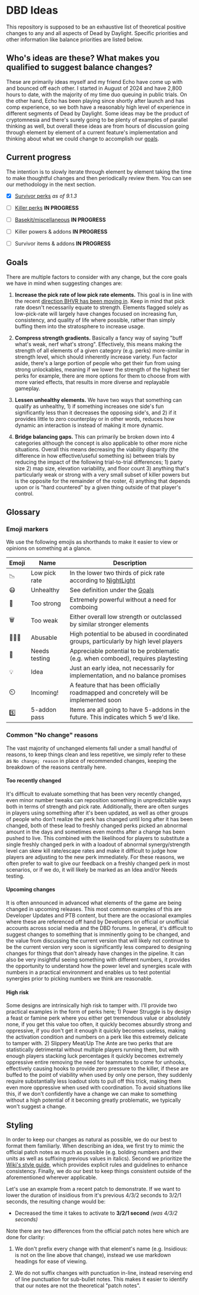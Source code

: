 # DBD Ideas

This repository is supposed to be an exhaustive list of theoretical positive changes to any and all aspects of Dead by Daylight. Specific priorities and other information like balance priorities are listed below.


## Who's ideas are these? What makes you qualified to suggest balance changes?

These are primarily ideas myself and my friend Echo have come up with and bounced off each other. I started in August of 2024 and have 2,800 hours to date, with the majority of my time duo queuing in public trials. On the other hand, Echo has been playing since shortly after launch and has comp experience, so we both have a reasonably high level of experience in different segments of Dead by Daylight. Some ideas may be the product of cryptomnesia and there's surely going to be plenty of examples of parallel thinking as well, but overall these ideas are from hours of discussion going through element by element of a current feature's implementation and thinking about what we could change to accomplish our [goals](#Goals).


## Current progress

The intention is to slowly iterate through element by element taking the time to make thoughtful changes and then periodically review them. You can see our methodology in the next section.

- [x] [Survivor perks](survivor_perks.md) *as of 9.1.3*
- [ ] [Killer perks](killer_perks.md) **IN PROGRESS**
- [ ] [Basekit/miscellaneous](misc.md) **IN PROGRESS**
- [ ] Killer powers & addons **IN PROGRESS**
- [ ] Survivor items & addons **IN PROGRESS**


## Goals

There are multiple factors to consider with any change, but the core goals we have in mind when suggesting changes are:

1. **Increase the pick rate of low pick rate elements.** This goal is in line with the recent [direction BHVR has been moving in](<https://forums.bhvr.com/dead-by-daylight/kb/articles/513#:~:text=buffed%20some%20perks%20which%20boasted%20lower%20pick%20rates>). Keep in mind that pick rate doesn't necessarily equate to strength. Elements flagged solely as low-pick-rate will largely have changes focused on increasing fun, consistency, and quality of life where possible, rather than simply buffing them into the stratosphere to increase usage.

2. **Compress strength gradients.** Basically a fancy way of saying "buff what's weak, nerf what's strong". Effectively, this means making the strength of all elements of a given category (e.g. perks) more-similar in strength level, which should inherently increase variety. Fun factor aside, there's a large portion of people who get their fun from using strong unlockables, meaning if we lower the strength of the highest tier perks for example, there are more options for them to choose from with more varied effects, that results in more diverse and replayable gameplay.

3. **Lessen unhealthy elements.** We have two ways that something can qualify as unhealthy, 1) if something increases one side's fun significantly less than it decreases the opposing side's, and 2) if it provides little to zero counterplay or in other words, reduces how dynamic an interaction is instead of making it more dynamic.

4. **Bridge balancing gaps.** This can primarily be broken down into 4 categories although the concept is also applicable to other more niche situations. Overall this means decreasing the viability disparity (the difference in how effective/useful something is) between trials by reducing the impact of the following trial-to-trial differences; 1) party size 2) map size, elevation variability, and floor count 3) anything that's particularly weak or strong with a very small subset of killer powers but is the opposite for the remainder of the roster, 4) anything that depends upon or is "hard countered" by a given thing outside of that player's control.


## Glossary

### Emoji markers

We use the following emojis as shorthands to make it easier to view or opinions on something at a glance.

| Emoji | Name          | Description                                                                            |
|-------|---------------|----------------------------------------------------------------------------------------|
|  📉   | Low pick rate | In the lower two thirds of pick rate according to [NightLight](<https://nightlight.gg/perks/viewer?shown=pick&sort=pick&start_days=28&compact=true>) |
|  😷   | Unhealthy     | See definition under the [Goals](#Goals)                                               |
|  💪   | Too strong    | Extremely powerful without a need for comboing                                         |
|  🗑️   | Too weak      | Either overall low strength or outclassed by similar stronger elements                 |
|  🧑‍🤝‍🧑   | Abusable      | High potential to be abused in coordinated groups, particularly by high level players  |
|  🔬   | Needs testing | Appreciable potential to be problematic (e.g. when comboed), requires playtesting      |
|  💡   | Idea          | Just an early idea, not necessarily for implementation, and no balance promises        |
|  ⏲️   | Incoming!     | A feature that has been officially roadmapped and concretely will be implemented soon  |
|  5️⃣   | 5-addon pass  | Items are all going to have 5-addons in the future. This indicates which 5 we'd like.  |


### Common "No change" reasons

The vast majority of unchanged elements fall under a small handful of reasons, to keep things clean and less repetitive, we simply refer to these as `No change; reason` in place of recommended changes, keeping the breakdown of the reasons centrally here.

#### Too recently changed

It's difficult to evaluate something that has been very recently changed, even minor number tweaks can reposition something in unpredictable ways both in terms of strength and pick rate. Additionally, there are often surges in players using something after it's been updated, as well as other groups of people who don't realize the perk has changed until long after it has been changed, both of these lead to freshly changed perks picked an abnormal amount in the days and sometimes even months after a change has been pushed to live. This combined with the likelihood for players to substitute a single freshly changed perk in with a loadout of abnormal synergy/strength level can skew kill rate/escape rates and make it difficult to judge how players are adjusting to the new perk immediately. For these reasons, we often prefer to wait to give our feedback on a freshly changed perk in most scenarios, or if we do, it will likely be marked as an Idea and/or Needs testing.

#### Upcoming changes

It is often announced in advanced what elements of the game are being changed in upcoming releases. This most common examples of this are Developer Updates and PTB content, but there are the occasional examples where these are referenced off hand by Developers on official or unofficial accounts across social media and the DBD forums. In general, it's difficult to suggest changes to something that is imminently going to be changed, and the value from discussing the current version that will likely not continue to be the current version very soon is significantly less compared to designing changes for things that don't already have changes in the pipeline. It can also be very insightful seeing something with different numbers, it provides the opportunity to understand how the power level and synergies scale with numbers in a practical environment and enables us to test potential synergies prior to picking numbers we think are reasonable.

#### High risk

Some designs are intrinsically high risk to tamper with. I'll provide two practical examples in the form of perks here; 1) Power Struggle is by design a feast or famine perk where you either get tremendous value or absolutely none, if you get this value too often, it quickly becomes absurdly strong and oppressive, if you don't get it enough it quickly becomes useless, making the activation condition and numbers on a perk like this extremely delicate to tamper with. 2) Slippery Meat/Up The Ante are two perks that are statistically detrimental without multiple players running them, but with enough players stacking luck percentages it quickly becomes extremely oppressive entire removing the need for teammates to come for unhooks, effectively causing hooks to provide zero pressure to the killer, if these are buffed to the point of viability when used by only one person, they suddenly require substantially less loadout slots to pull off this trick, making them even more oppressive when used with coordination. To avoid situations like this, if we don't confidently have a change we can make to something without a high potential of it becoming greatly problematic, we typically won't suggest a change.


## Styling

In order to keep our changes as natural as possible, we do our best to format them familiarly. When describing an idea, we first try to mimic the official patch notes as much as possible (e.g. bolding numbers and their units as well as suffixing previous values in italics). Second we prioritize the [Wiki's style guide](<https://deadbydaylight.wiki.gg/wiki/Dead_by_Daylight_Wiki:Style_guide>), which provides explicit rules and guidelines to enhance consistency. Finally, we do our best to keep things consistent outside of the aforementioned wherever applicable.

Let's use an example from a recent patch to demonstrate. If we want to lower the duration of insidious from it's previous 4/3/2 seconds to 3/2/1 seconds, the resulting change would be:
- Decreased the time it takes to activate to **3/2/1 second** *(was 4/3/2 seconds)*

Note there are two differences from the official patch notes here which are done for clarity:

1. We don't prefix every change with that element's name (e.g. Insidious: is not on the line above that change), instead we use markdown headings for ease of viewing.

2. We do not suffix changes with punctuation in-line, instead reserving end of line punctuation for sub-bullet notes. This makes it easier to identify that our notes are not the theoretical "patch notes".
